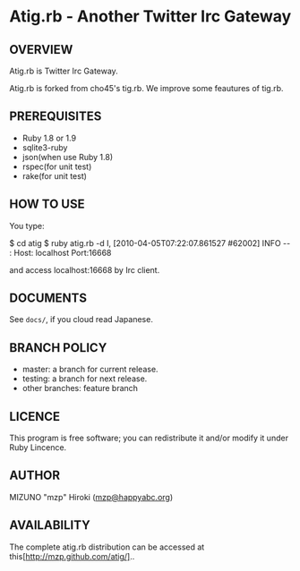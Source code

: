 Atig.rb - Another Twitter Irc Gateway
===========================================

OVERVIEW
--------
Atig.rb is Twitter Irc Gateway.

Atig.rb is forked from cho45's tig.rb. We improve some feautures of tig.rb.

PREREQUISITES
-------------

* Ruby 1.8 or 1.9
* sqlite3-ruby
* json(when use Ruby 1.8)
* rspec(for unit test)
* rake(for unit test)

HOW TO USE
----------

You type:

 $ cd atig
 $ ruby atig.rb -d
 I, [2010-04-05T07:22:07.861527 #62002]  INFO -- : Host: localhost Port:16668

and access localhost:16668 by Irc client.

DOCUMENTS
---------
See `docs/`, if you cloud read Japanese.

BRANCH POLICY
-------------

 * master: a branch for current release.
 * testing: a branch for next release.
 * other branches: feature branch

LICENCE
-------
This program is free software; you can redistribute it and/or
modify it under Ruby Lincence.

AUTHOR
------
MIZUNO "mzp" Hiroki (mzp@happyabc.org)

AVAILABILITY
------------
The complete atig.rb distribution can be accessed at this[http://mzp.github.com/atig/]..
